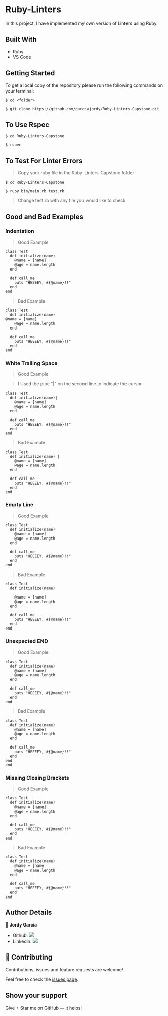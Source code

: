 # Ruby-Linters

In this project, I have implemented my own version of Linters using Ruby.

## Built With

- Ruby
- VS Code

## Getting Started

To get a local copy of the repository please run the following commands on your terminal:

```
$ cd <folder>
```

```
$ git clone https://github.com/garciajordy/Ruby-Linters-Capstone.git
```

## To Use Rspec

```
$ cd Ruby-Linters-Capstone
```

```
$ rspec
```

## To Test For Linter Errors

> Copy your ruby file in the Ruby-Linters-Capstone folder

```
$ cd Ruby-Linters-Capstone
```

```
$ ruby bin/main.rb test.rb
```

> Change test.rb with any file you would like to check

## Good and Bad Examples

### **Indentation**

> Good Example

```
class Test
  def initialize(name)
    @name = [name]
    @age = name.length
  end

  def call_me
    puts "HEEEEY, #{@name}!!"
  end
end
```

> Bad Example

```
class Test
  def initialize(name)
@name = [name]
    @age = name.length
  end

  def call_me
    puts "HEEEEY, #{@name}!!"
  end
end
```

### **White Trailing Space**

> Good Example

> I Used the pipe "|" on the second line to indicate the cursor

```
class Test
  def initialize(name)|
    @name = [name]
    @age = name.length
  end

  def call_me
    puts "HEEEEY, #{@name}!!"
  end
end
```

> Bad Example

```
class Test
  def initialize(name) |
    @name = [name]
    @age = name.length
  end

  def call_me
    puts "HEEEEY, #{@name}!!"
  end
end
```

### **Empty Line**

> Good Example

```
class Test
  def initialize(name)
    @name = [name]
    @age = name.length
  end

  def call_me
    puts "HEEEEY, #{@name}!!"
  end
end
```

> Bad Example

```
class Test
  def initialize(name)

    @name = [name]
    @age = name.length
  end

  def call_me
    puts "HEEEEY, #{@name}!!"
  end
end
```

### **Unexpected END**

> Good Example

```
class Test
  def initialize(name)
    @name = [name]
    @age = name.length
  end

  def call_me
    puts "HEEEEY, #{@name}!!"
  end
end
```

> Bad Example

```
class Test
  def initialize(name)
    @name = [name]
    @age = name.length
  end

  def call_me
    puts "HEEEEY, #{@name}!!"
  end
end
end
```

### **Missing Closing Brackets**

> Good Example

```
class Test
  def initialize(name)
    @name = [name]
    @age = name.length
  end

  def call_me
    puts "HEEEEY, #{@name}!!"
  end
end
```

> Bad Example

```
class Test
  def initialize(name)
    @name = [name
    @age = name.length
  end

  def call_me
    puts "HEEEEY, #{@name}!!"
  end
end
```

## Author Details

👤 **Jordy Garcia**

- Github: [![](https://img.shields.io/badge/GitHub-100000?style=for-the-badge&logo=github&logoColor=white)](https://github.com/garciajordy/)
- Linkedin: [![](https://img.shields.io/badge/LinkedIn-0077B5?style=for-the-badge&logo=linkedin&logoColor=white)](https://www.linkedin.com/in/jordy-garcia-675849206/)

## 🤝 Contributing

Contributions, issues and feature requests are welcome!

Feel free to check the [issues page](https://github.com/garciajordy/Ruby-Linters-Capstone/issues).

## Show your support

Give ⭐ Star me on GitHub — it helps!

